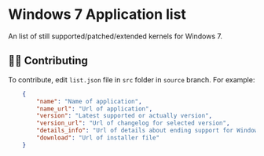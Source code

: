 # Windows 7 Application list

An list of still supported/patched/extended kernels for Windows 7.

## 👤👤 Contributing

To contribute, edit `list.json` file in `src` folder in `source` branch. For example:

```json
    {
        "name": "Name of application",
        "name_url": "Url of application",
        "version": "Latest supported or actually version",
        "version_url": "Url of changelog for selected version",
        "details_info": "Url of details about ending support for Windows 7",
        "download": "Url of installer file"
    }
```
